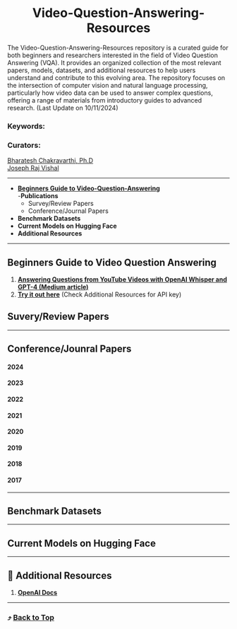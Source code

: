 <h1 align="center"> Video-Question-Answering-Resources </h1>

The Video-Question-Answering-Resources repository is a curated guide for both beginners and researchers interested in the field of Video Question Answering (VQA). It provides an organized collection of the most relevant papers, models, datasets, and additional resources to help users understand and contribute to this evolving area. The repository focuses on the intersection of computer vision and natural language processing, particularly how video data can be used to answer complex questions, offering a range of materials from introductory guides to advanced research. (Last Update on 10/11/2024)

### Keywords:

### Curators:
[ Bharatesh Chakravarthi, Ph.D](https://chakravarthi589.github.io/)
</br>
[Joseph Raj Vishal](https://github.com/joe-rabbit)

---


- [**Beginners Guide to Video-Question-Answering**](#Beginners-Guide-to-Video-Question-Answering) <br>
-**Publications**
  - Survey/Review Papers
  - Conference/Journal Papers 
- **Benchmark Datasets**
- **Current Models on Hugging Face**
- **Additional Resources**

  
---
## Beginners Guide to Video Question Answering

1. **[Answering Questions from YouTube Videos with OpenAI Whisper and GPT-4 (Medium article)](https://medium.com/@mksupriya2/answering-questions-from-youtube-videos-with-openai-whisper-and-gpt-4-9a0ae11389ba)**
2. **[Try it out here](https://colab.research.google.com/drive/1qTUr1rYB3L3ZlFyLocWbRKg_HVfLvyvT?usp=sharing)** (Check Additional Resources for API key)

## Suvery/Review Papers

---

## Conference/Jounral Papers 
#### 2024
#### 2023
#### 2022
#### 2021
#### 2020
#### 2019
#### 2018
#### 2017
---
## Benchmark Datasets

---
## Current Models on Hugging Face

---

## :telescope: Additional Resources

1. **[OpenAI Docs](https://platform.openai.com/docs/api-reference/introduction)**


---

### :arrow_heading_up: [Back to Top](#video-question-answering-resources)

